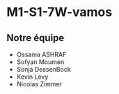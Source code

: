 # M1-S1-7W-vamos

## Notre équipe
- Ossama ASHRAF
- Sofyan Moumen
- Sonja DessenBock
- Kevin Levy
- Nicolas Zimmer
